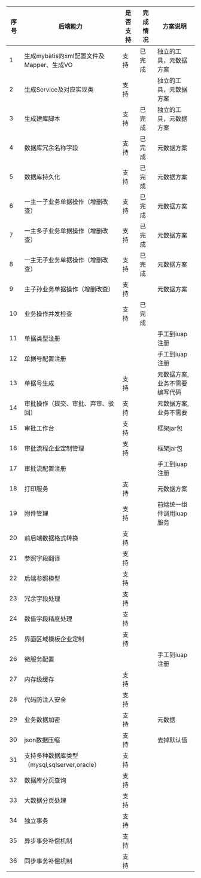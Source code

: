 序号|后端能力|是否支持|完成情况|方案说明
---|---|---|---|---
1|生成mybatis的xml配置文件及Mapper、生成VO|支持|已完成|独立的工具，元数据方案
2|生成Service及对应实现类|支持||独立的工具，元数据方案
3|生成建库脚本|支持|已完成|独立的工具，元数据方案
4|数据库冗余名称字段|支持|已完成|元数据方案
5|数据库持久化|支持|已完成|元数据方案
6|一主一子业务单据操作（增删改查）|支持|已完成|元数据方案
7|一主多子业务单据操作（增删改查）|支持|已完成|元数据方案
8|一主无子业务单据操作（增删改查）|支持|已完成|元数据方案
9|主子孙业务单据操作（增删改查）|支持||元数据方案
10|业务操作并发检查|支持|已完成|
11|单据类型注册|||手工到iuap注册
12|单据号配置注册||| 手工到iuap注册
13|单据号生成 |支持||元数据方案,业务不需要编写代码
14|审批操作（提交、审批、弃审、驳回）|支持||元数据方案,业务不需要
15|审批工作台|支持||框架jar包
16|审批流程企业定制管理|支持||框架jar包
17|审批流配置注册|||手工到iuap注册
18|打印服务|支持||元数据方案
19|附件管理|支持||前端统一组件调用iuap服务
20|前后端数据格式转换|支持||
21|参照字段翻译|支持 ||
22|后端参照模型|支持||
23|冗余字段处理|支持||　
24|数值字段精度处理|支持||
25|界面区域模板企业定制|支持||
26|微服务配置|||手工到iuap注册
27|内存级缓存|支持||
28|代码防注入安全|支持||
29|业务数据加密|支持||元数据
30|json数据压缩|支持||去掉默认值
31|支持多种数据库类型（mysql,sqlserver,oracle）|支持||
32|数据库分页查询|支持||
33|大数据分页处理|支持||
34|独立事务|支持||
35|异步事务补偿机制|支持||
36|同步事务补偿机制|支持||
